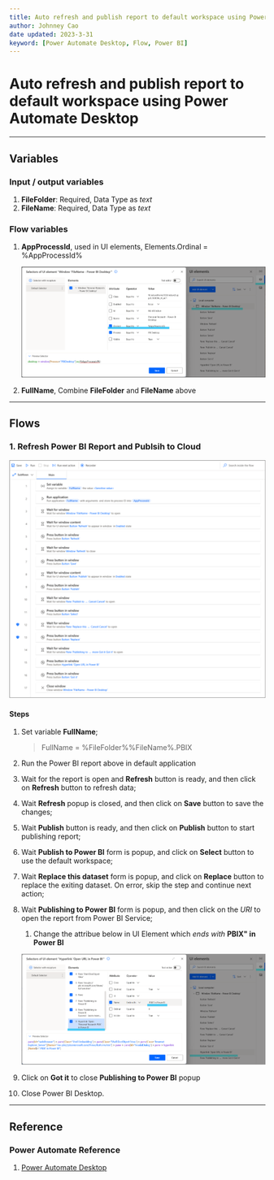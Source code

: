 ```yaml
---
title: Auto refresh and publish report to default workspace using Power Automate Desktop
author: Johnney Cao
date updated: 2023-3-31
keyword: [Power Automate Desktop, Flow, Power BI]
---
```


# Auto refresh and publish report to default workspace using Power Automate Desktop

----------

## Variables

### Input / output variables

1. **FileFolder**: Required, Data Type as *text*
1. **FileName**: Required, Data Type as *text*

### Flow variables
1. **AppProcessId**, used in UI elements, Elements.Ordinal = %AppProcessId%
    
    ![Screenshot](../_Asset%20Library/AutoRefreshWindowUIElement.png)

1. **FullName**, Combine **FileFolder** and **FileName** above


----------

## Flows

### 1. Refresh Power BI Report and Publsih to Cloud
    
   ![Screenshot](../_Asset%20Library/AutoRefreshFlow.png)

#### Steps
1. Set variable **FullName**;

    >FullName =  %FileFolder%%FileName%.PBIX
1. Run the Power BI report above in default application
1. Wait for the report is open and **Refresh** button is ready, and then click on **Refresh** button to refresh data;
1. Wait **Refresh** popup is closed, and then click on **Save** button to save the changes;
1. Wait **Publish** button is ready, and then click on **Publish** button to start publishing report; 
1. Wait **Publish to Power BI** form is popup, and click on **Select** button to use the default workspace;
1. Wait **Replace this dataset** form is popup, and click on **Replace** button to replace the exiting dataset. On error, skip the step and continue next action;
1. Wait **Publishing to Power BI** form is popup, and then click on the *URI* to open the report from Power BI Service;
   1. Change the attribue below in UI Element which *ends with* **PBIX" in Power BI**
    
    ![Screenshot](../_Asset%20Library/AutoRefreshWindowUIElement2.png)
1. Click on **Got it** to close **Publishing to Power BI** popup
1. Close Power BI Desktop.

----------

## Reference

### Power Automate Reference

1. [Power Automate Desktop](https://aka.ms/pad)